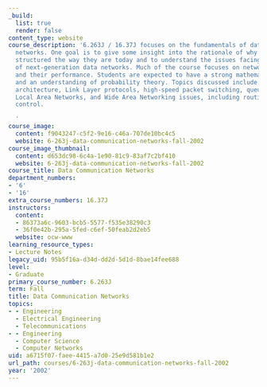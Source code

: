 ```yaml
---
_build:
  list: true
  render: false
content_type: website
course_description: '6.263J / 16.37J focuses on the fundamentals of data communication
  networks. One goal is to give some insight into the rationale of why networks are
  structured the way they are today and to understand the issues facing the designers
  of next-generation data networks. Much of the course focuses on network algorithms
  and their performance. Students are expected to have a strong mathematical background
  and an understanding of probability theory. Topics discussed include: layered network
  architecture, Link Layer protocols, high-speed packet switching, queueing theory,
  Local Area Networks, and Wide Area Networking issues, including routing and flow
  control.

  '
course_image:
  content: f9043247-c5f2-9e16-c46a-707de10bc4c5
  website: 6-263j-data-communication-networks-fall-2002
course_image_thumbnail:
  content: d653dc98-6c4a-1e90-81c9-83af7c2bf410
  website: 6-263j-data-communication-networks-fall-2002
course_title: Data Communication Networks
department_numbers:
- '6'
- '16'
extra_course_numbers: 16.37J
instructors:
  content:
  - 86373a6c-9603-bcb5-5577-f535e38290c3
  - 36f0e42b-295a-5fed-c6ef-50feab2d2eb5
  website: ocw-www
learning_resource_types:
- Lecture Notes
legacy_uid: 95b5f16a-d34d-dd2d-5d1d-8bae14fee688
level:
- Graduate
primary_course_number: 6.263J
term: Fall
title: Data Communication Networks
topics:
- - Engineering
  - Electrical Engineering
  - Telecommunications
- - Engineering
  - Computer Science
  - Computer Networks
uid: a6715f07-faee-4415-a7d0-25e9d581b1e2
url_path: courses/6-263j-data-communication-networks-fall-2002
year: '2002'
---
```

